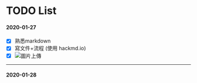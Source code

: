# TODO List

#### 2020-01-27
- [x] 熟悉markdown
- [x] 寫文件+流程 (使用 hackmd.io)
- [x] ![圖片上傳](https://i.imgur.com/731hhRr.png)

---

#### 2020-01-28
